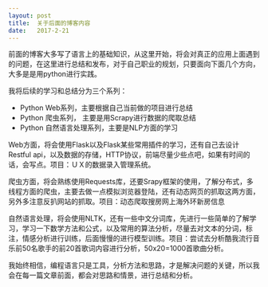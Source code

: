 ```yaml
---
layout: post
title:  关于后面的博客内容
date:   2017-2-21
---
```



前面的博客大多写了语言上的基础知识，从这里开始，将会对真正的应用上面遇到的问题，在这里进行总结和发布，对于自己职业的规划，只要面向下面几个方向，大多是是用python进行实践。

我将后续的学习和总结分为三个系列：

 - Python Web系列，主要根据自己当前做的项目进行总结
 - Python 爬虫系列， 主要是用Scrapy进行数据的爬取总结
 - Python 自然语言处理系列，主要是NLP方面的学习


Web方面，将会使用Flask以及Flask某些常用插件的学习，还有自己去设计Restful api，以及数据的存储，HTTP协议，前端尽量少些点吧，如果有时间的话，会写点。项目：ＵＸ的数据录入管理系统。

爬虫方面，将会熟练使用Requests库，还要Srapy框架的使用，了解分布式，多线程方面的爬虫，主要去做一点模拟浏览器登陆，还有动态网页的抓取这两方面，另外多注意反扒网站的抓取。项目：动态爬取搜房网上海外环新房信息

自然语言处理，将会使用NLTK，还有一些中文分词库，先进行一些简单的了解学习，学习一下数学方法和公式，以及常用的算法分析，尽量去对文本的分词，标注，情感分析进行训练，后面慢慢的进行模型训练。项目：尝试去分析酷我流行音乐前50名歌手的前20首歌词内容进行分析，50x20=1000首歌曲分析。

我始终相信，编程语言只是工具，分析方法和思路，才是解决问题的关键，所以我会在每一篇文章前面，都会对思路和情景，进行总结和分析。